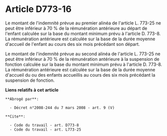 # Article D773-16

Le montant de l'indemnité prévue au premier alinéa de l'article L. 773-25 ne peut être inférieur à 70 % de la rémunération
antérieure au départ de l'enfant calculée sur la base du montant minimum prévu à l'article D. 773-8. La rémunération
antérieure est calculée sur la base de la durée moyenne d'accueil de l'enfant au cours des six mois précédant son départ.

Le montant de l'indemnité prévue au second alinéa de l'article L. 773-25 ne peut être inférieur à 70 % de la rémunération
antérieure à la suspension de fonction calculée sur la base du montant minimum prévu à l'article D. 773-8. La rémunération
antérieure est calculée sur la base de la durée moyenne d'accueil du ou des enfants accueillis au cours des six mois
précédant la suspension de fonction.

**Liens relatifs à cet article**

	**Abrogé par**:

	  - Décret n°2008-244 du 7 mars 2008 - art. 9 (V)

	**Cite**:

	  - Code du travail - art. D773-8
	  - Code du travail - art. L773-25
